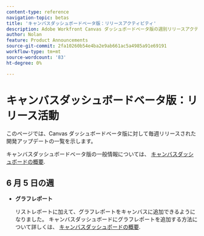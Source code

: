 ```yaml
---
content-type: reference
navigation-topic: betas
title: 'キャンバスダッシュボードベータ版：リリースアクティビティ'
description: Adobe Workfront Canvas ダッシュボードベータ版の週別リリースアクティビティ
author: Nolan
feature: Product Announcements
source-git-commit: 2fa10260b54e4ba2e9ab661ac5a4985a91e69191
workflow-type: tm+mt
source-wordcount: '83'
ht-degree: 0%

---
```



# キャンバスダッシュボードベータ版：リリース活動

このページでは、Canvas ダッシュボードベータ版に対して毎週リリースされた開発アップデートの一覧を示します。

キャンバスダッシュボードベータ版の一般情報については、 [キャンバスダッシュボードの概要](/help/quicksilver/reports-and-dashboards/dashboards/creating-and-managing-dashboards/canvas-dashboards-overview.md).

## 6 月 5 日の週

* **グラフレポート**

  リストレポートに加えて、グラフレポートをキャンバスに追加できるようになりました。 キャンバスダッシュボードにグラフレポートを追加する方法について詳しくは、 [キャンバスダッシュボードの概要](/help/quicksilver/reports-and-dashboards/dashboards/creating-and-managing-dashboards/canvas-dashboards-overview.md).
